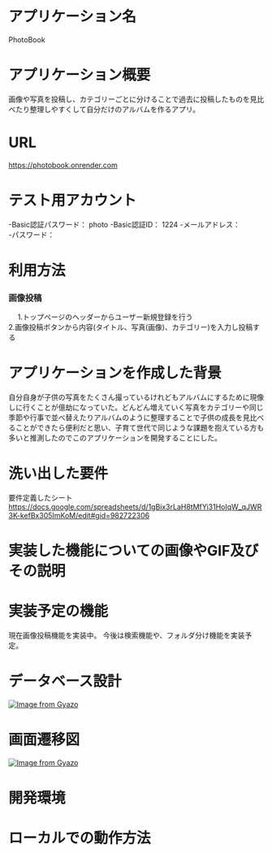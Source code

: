 # アプリケーション名　
PhotoBook
# アプリケーション概要
画像や写真を投稿し、カテゴリーごとに分けることで過去に投稿したものを見比べたり整理しやすくして自分だけのアルバムを作るアプリ。 

# URL
https://photobook.onrender.com  

# テスト用アカウント
-Basic認証パスワード：  photo
-Basic認証ID：  1224
-メールアドレス：  
-パスワード：  

# 利用方法

### 画像投稿
　
1.トップページのヘッダーからユーザー新規登録を行う  
2.画像投稿ボタンから内容(タイトル、写真(画像)、カテゴリー)を入力し投稿する  

# アプリケーションを作成した背景
自分自身が子供の写真をたくさん撮っているけれどもアルバムにするために現像しに行くことが億劫になっていた。どんどん増えていく写真をカテゴリーや同じ季節や行事で並べ替えたりアルバムのように整理することで子供の成長を見比べることができたら便利だと思い、子育て世代で同じような課題を抱えている方も多いと推測したのでこのアプリケーションを開発することにした。

# 洗い出した要件
要件定義したシート  
https://docs.google.com/spreadsheets/d/1gBix3rLaH8tMfYi31HoIqW_qJWR3K-kefBx305ImKoM/edit#gid=982722306

# 実装した機能についての画像やGIF及びその説明

# 実装予定の機能
現在画像投稿機能を実装中。
今後は検索機能や、フォルダ分け機能を実装予定。
# データベース設計
[![Image from Gyazo](https://i.gyazo.com/c75c2aa941e06bbeeb9345deb44cbe7c.png)](https://gyazo.com/c75c2aa941e06bbeeb9345deb44cbe7c)

# 画面遷移図
[![Image from Gyazo](https://i.gyazo.com/1ccf72364d05e9c0a7e7e82101cb09c4.png)](https://gyazo.com/1ccf72364d05e9c0a7e7e82101cb09c4)

# 開発環境

# ローカルでの動作方法
